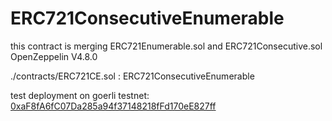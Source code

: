 # ERC721ConsecutiveEnumerable
this contract is merging ERC721Enumerable.sol and ERC721Consecutive.sol OpenZeppelin V4.8.0

./contracts/ERC721CE.sol : ERC721ConsecutiveEnumerable

test deployment on goerli testnet: [0xaF8fA6fC07Da285a94f37148218fFd170eE827ff](https://goerli.etherscan.io/address/0xaf8fa6fc07da285a94f37148218ffd170ee827ff#code)
